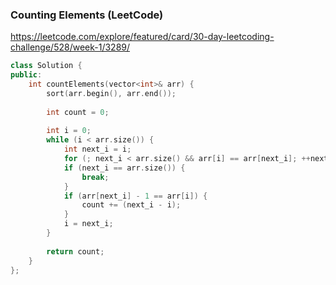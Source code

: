 ### Counting Elements (LeetCode)

<https://leetcode.com/explore/featured/card/30-day-leetcoding-challenge/528/week-1/3289/>

```C++
class Solution {
public:
    int countElements(vector<int>& arr) {
        sort(arr.begin(), arr.end());
        
        int count = 0;
        
        int i = 0;
        while (i < arr.size()) {
            int next_i = i;
            for (; next_i < arr.size() && arr[i] == arr[next_i]; ++next_i);
            if (next_i == arr.size()) {
                break;
            }
            if (arr[next_i] - 1 == arr[i]) {
                count += (next_i - i);
            }
            i = next_i;
        }
        
        return count;
    }
};
```
